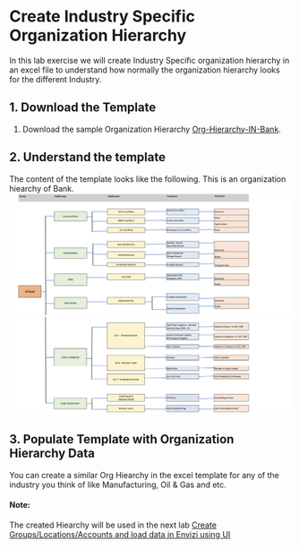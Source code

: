 # Create Industry Specific Organization Hierarchy

In this lab exercise we will create Industry Specific organization hierarchy in an excel file to understand how normally the organization hierarchy looks for the different Industry.

## 1. Download the Template

1. Download the sample Organization Hierarchy [Org-Hierarchy-IN-Bank](./files/Org-Hierarchy-IN-Bank.xlsx).

## 2. Understand the template

The content of the template looks like the following. This is an organization hiearchy of Bank.
    <img src="images/image1.png">
    <img src="images/image2.png">

## 3. Populate Template with Organization Hierarchy Data

You can create a similar Org Hiearchy in the excel template for any of the industry you think of like Manufacturing, Oil & Gas and etc.


#### Note: 
The created Hiearchy will be used in the next lab [Create Groups/Locations/Accounts and load data in Envizi using UI](../111-1-using-ui-to-create-groups-location-accounts-and-data)
